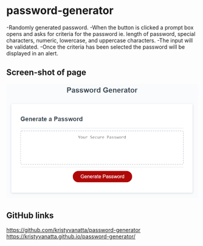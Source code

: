 # password-generator
-Randomly generated password.
-When the button is clicked a prompt box opens and asks for criteria for the password ie. length of password, special characters, numeric, lowercase, and uppercase characters. 
-The input will be validated.
-Once the criteria has been selected the password will be displayed in an alert.

## Screen-shot of page
<img src= "Assets\images\03-javascript-homework-demo.png"/>

## GitHub links
https://github.com/kristyvanatta/password-generator
https://kristyvanatta.github.io/password-generator/